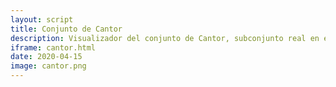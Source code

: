 ```yaml
---
layout: script
title: Conjunto de Cantor
description: Visualizador del conjunto de Cantor, subconjunto real en el intervalo [0, 1], no vacío, no numerable, pero de medida nula.
iframe: cantor.html
date: 2020-04-15
image: cantor.png
---
```

